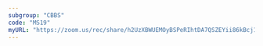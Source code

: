 ```yaml
---
subgroup: "CBBS"
code: "MS19"
myURL: "https://zoom.us/rec/share/h2UzXBWUEMOyBSPeRIhtDA7QSZEYii86kBcj1ONWmt0sNue_4GWM7NOPWo_esNNn.y5WkiU65U4BkFm7C?startTime=1623946327000"
---
```

